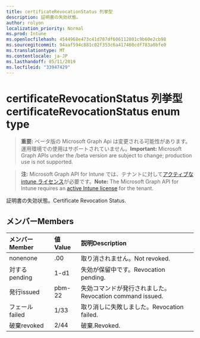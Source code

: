 ```yaml
---
title: certificateRevocationStatus 列挙型
description: 証明書の失効状態。
author: rolyon
localization_priority: Normal
ms.prod: Intune
ms.openlocfilehash: 4544968e473c41d787df606112801c9b60e2cb98
ms.sourcegitcommit: 94aaf594c881c02f353c6a417460cdf783a0bfe0
ms.translationtype: MT
ms.contentlocale: ja-JP
ms.lasthandoff: 05/11/2019
ms.locfileid: "33947429"
---
```

# <a name="certificaterevocationstatus-enum-type"></a><span data-ttu-id="df7d0-103">certificateRevocationStatus 列挙型</span><span class="sxs-lookup"><span data-stu-id="df7d0-103">certificateRevocationStatus enum type</span></span>

> <span data-ttu-id="df7d0-104">**重要:** ベータ版の Microsoft Graph Api は変更される可能性があります。運用環境での使用はサポートされていません。</span><span class="sxs-lookup"><span data-stu-id="df7d0-104">**Important:** Microsoft Graph APIs under the /beta version are subject to change; production use is not supported.</span></span>

> <span data-ttu-id="df7d0-105">**注:** Microsoft Graph API for Intune では、テナントに対して[アクティブな intune ライセンス](https://go.microsoft.com/fwlink/?linkid=839381)が必要です。</span><span class="sxs-lookup"><span data-stu-id="df7d0-105">**Note:** The Microsoft Graph API for Intune requires an [active Intune license](https://go.microsoft.com/fwlink/?linkid=839381) for the tenant.</span></span>

<span data-ttu-id="df7d0-106">証明書の失効状態。</span><span class="sxs-lookup"><span data-stu-id="df7d0-106">Certificate Revocation Status.</span></span>

## <a name="members"></a><span data-ttu-id="df7d0-107">メンバー</span><span class="sxs-lookup"><span data-stu-id="df7d0-107">Members</span></span>
|<span data-ttu-id="df7d0-108">メンバー</span><span class="sxs-lookup"><span data-stu-id="df7d0-108">Member</span></span>|<span data-ttu-id="df7d0-109">値</span><span class="sxs-lookup"><span data-stu-id="df7d0-109">Value</span></span>|<span data-ttu-id="df7d0-110">説明</span><span class="sxs-lookup"><span data-stu-id="df7d0-110">Description</span></span>|
|:---|:---|:---|
|<span data-ttu-id="df7d0-111">none</span><span class="sxs-lookup"><span data-stu-id="df7d0-111">none</span></span>|<span data-ttu-id="df7d0-112">.0</span><span class="sxs-lookup"><span data-stu-id="df7d0-112">0</span></span>|<span data-ttu-id="df7d0-113">取り消されません。</span><span class="sxs-lookup"><span data-stu-id="df7d0-113">Not revoked.</span></span>|
|<span data-ttu-id="df7d0-114">対する</span><span class="sxs-lookup"><span data-stu-id="df7d0-114">pending</span></span>|<span data-ttu-id="df7d0-115">1-d</span><span class="sxs-lookup"><span data-stu-id="df7d0-115">1</span></span>|<span data-ttu-id="df7d0-116">失効が保留中です。</span><span class="sxs-lookup"><span data-stu-id="df7d0-116">Revocation pending.</span></span>|
|<span data-ttu-id="df7d0-117">発行</span><span class="sxs-lookup"><span data-stu-id="df7d0-117">issued</span></span>|<span data-ttu-id="df7d0-118">pbm-2</span><span class="sxs-lookup"><span data-stu-id="df7d0-118">2</span></span>|<span data-ttu-id="df7d0-119">失効コマンドが発行されました。</span><span class="sxs-lookup"><span data-stu-id="df7d0-119">Revocation command issued.</span></span>|
|<span data-ttu-id="df7d0-120">フェール</span><span class="sxs-lookup"><span data-stu-id="df7d0-120">failed</span></span>|<span data-ttu-id="df7d0-121">1/3</span><span class="sxs-lookup"><span data-stu-id="df7d0-121">3</span></span>|<span data-ttu-id="df7d0-122">取り消しに失敗しました。</span><span class="sxs-lookup"><span data-stu-id="df7d0-122">Revocation failed.</span></span>|
|<span data-ttu-id="df7d0-123">破棄</span><span class="sxs-lookup"><span data-stu-id="df7d0-123">revoked</span></span>|<span data-ttu-id="df7d0-124">2/4</span><span class="sxs-lookup"><span data-stu-id="df7d0-124">4</span></span>|<span data-ttu-id="df7d0-125">破棄.</span><span class="sxs-lookup"><span data-stu-id="df7d0-125">Revoked.</span></span>|




